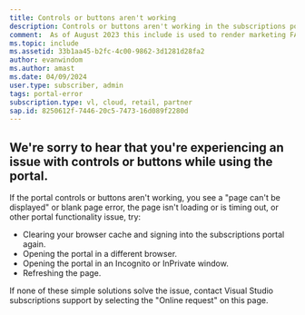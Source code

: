 ```yaml
---
title: Controls or buttons aren't working
description: Controls or buttons aren't working in the subscriptions portal.
comment:  As of August 2023 this include is used to render marketing FAQ content for VS Subscriptions in the following portals - VSCom, Manage, and My portals. It was not used for learn.microsoft.com content at that time. SMEs are Evan Windom and Larissa Crawford of Red Door Collaborative and Sharvari Dighe.
ms.topic: include
ms.assetid: 33b1aa45-b2fc-4c00-9862-3d1281d28fa2
author: evanwindom
ms.author: amast
ms.date: 04/09/2024
user.type: subscriber, admin
tags: portal-error
subscription.type: vl, cloud, retail, partner
sap.id: 8250612f-7446-20c5-7473-16d089f2280d
---
```


## We're sorry to hear that you're experiencing an issue with controls or buttons while using the portal. 

If the portal controls or buttons aren't working, you see a "page can't be displayed" or blank page error, the page isn't loading or is timing out, or other portal functionality issue, try: 

+ Clearing your browser cache and signing into the subscriptions portal again. 
+ Opening the portal in a different browser.
+ Opening the portal in an Incognito or InPrivate window.
+ Refreshing the page. 

If none of these simple solutions solve the issue, contact Visual Studio subscriptions support by selecting the "Online request" on this page. 